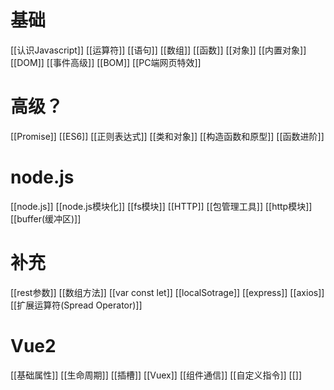 # 基础
[[认识Javascript]]  [[运算符]]  [[语句]]  [[数组]]  [[函数]]  [[对象]] [[内置对象]] [[DOM]]  [[事件高级]]  [[BOM]]  [[PC端网页特效]]


# 高级？
[[Promise]]  [[ES6]]  [[正则表达式]]  [[类和对象]]  [[构造函数和原型]] [[函数进阶]] 

# node.js
[[node.js]]  [[node.js模块化]]  [[fs模块]]  [[HTTP]]  [[包管理工具]] [[http模块]] [[buffer(缓冲区)]]


# 补充
[[rest参数]]  [[数组方法]]  [[var const let]]  [[localSotrage]] 
[[express]]  [[axios]]   [[扩展运算符(Spread Operator)]] 

# Vue2
[[基础属性]]  [[生命周期]]  [[插槽]]  [[Vuex]]  [[组件通信]]  [[自定义指令]]  [[]]